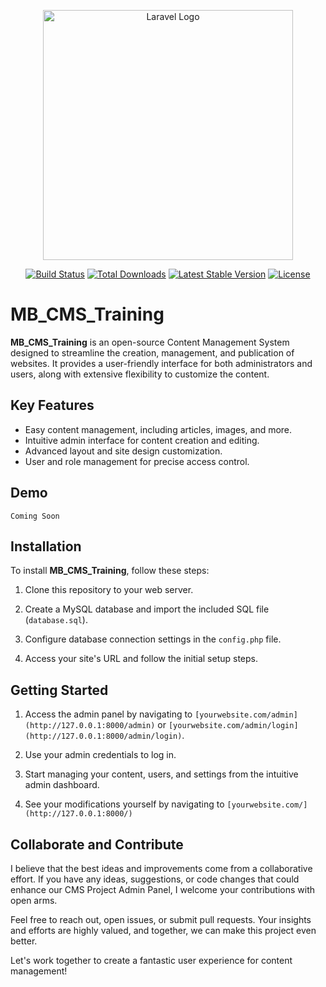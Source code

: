 <p align="center"><a href="https://laravel.com" target="_blank"><img src="https://raw.githubusercontent.com/laravel/art/master/logo-lockup/5%20SVG/2%20CMYK/1%20Full%20Color/laravel-logolockup-cmyk-red.svg" width="400" alt="Laravel Logo"></a></p>

<p align="center">
<a href="https://github.com/laravel/framework/actions"><img src="https://github.com/laravel/framework/workflows/tests/badge.svg" alt="Build Status"></a>
<a href="https://packagist.org/packages/laravel/framework"><img src="https://img.shields.io/packagist/dt/laravel/framework" alt="Total Downloads"></a>
<a href="https://packagist.org/packages/laravel/framework"><img src="https://img.shields.io/packagist/v/laravel/framework" alt="Latest Stable Version"></a>
<a href="https://packagist.org/packages/laravel/framework"><img src="https://img.shields.io/packagist/l/laravel/framework" alt="License"></a>
</p>

# MB_CMS_Training

**MB_CMS_Training** is an open-source Content Management System designed to streamline the creation, management, and publication of websites. It provides a user-friendly interface for both administrators and users, along with extensive flexibility to customize the content.

## Key Features

- Easy content management, including articles, images, and more.
- Intuitive admin interface for content creation and editing.
- Advanced layout and site design customization.
- User and role management for precise access control.

## Demo
    Coming Soon

## Installation

To install **MB_CMS_Training**, follow these steps:

1. Clone this repository to your web server.

2. Create a MySQL database and import the included SQL file (`database.sql`).

3. Configure database connection settings in the `config.php` file.

4. Access your site's URL and follow the initial setup steps.

## Getting Started

1. Access the admin panel by navigating to `[yourwebsite.com/admin](http://127.0.0.1:8000/admin)` or `[yourwebsite.com/admin/login](http://127.0.0.1:8000/admin/login)`.

2. Use your admin credentials to log in.

3. Start managing your content, users, and settings from the intuitive admin dashboard.

4. See your modifications yourself by navigating to `[yourwebsite.com/](http://127.0.0.1:8000/)`

## Collaborate and Contribute

I believe that the best ideas and improvements come from a collaborative effort. If you have any ideas, suggestions, or code changes that could enhance our CMS Project Admin Panel, I welcome your contributions with open arms.

Feel free to reach out, open issues, or submit pull requests. Your insights and efforts are highly valued, and together, we can make this project even better.

Let's work together to create a fantastic user experience for content management!

